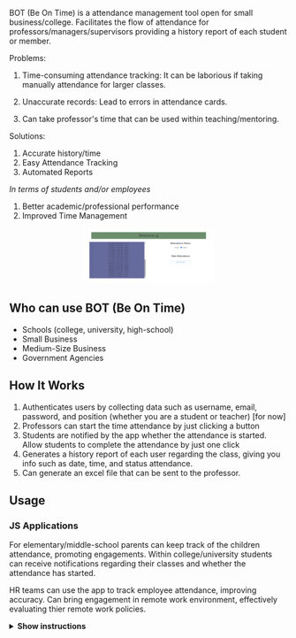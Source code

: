 BOT (Be On Time) is a attendance management tool open for small business/college. Facilitates the flow of attendance for professors/managers/supervisors providing a history report of each student or member.

Problems:

1. Time-consuming attendance tracking: It can be laborious if taking manually attendance for larger classes.

2. Unaccurate records: Lead to errors in attendance cards.

3. Can take professor's time that can be used within teaching/mentoring.


Solutions:

1. Accurate history/time
2. Easy Attendance Tracking
3. Automated Reports

*In terms of students and/or employees*
1. Better academic/professional performance
2. Improved Time Management



<p align="center">
  <a href="https://evilmartians.com/?utm_source=size-limit">
    <img src="./hackathon.png"
         alt="Sponsored by Evil Martians" width="236" height="100">
  </a>
</p>

## Who can use BOT (Be On Time)

* Schools (college, university, high-school)
* Small Business
* Medium-Size Business
* Government Agencies

## How It Works

1. Authenticates users by collecting data such as username, email, password, and position (whether you are a student or teacher) [for now]
2. Professors can start the time attendance by just clicking a button
3. Students are notified by the app whether the attendance is started. Allow students to complete the attendance by just one click
4. Generates a history report of each user regarding the class, giving you info such as date, time, and status attendance.
5. Can generate an excel file that can be sent to the professor.


## Usage

### JS Applications

For elementary/middle-school parents can keep track of the children attendance, promoting engagements. Within college/university students can receive notifications regarding their classes and whether the attendance has started.

HR teams can use the app to track employee attendance, improving accuracy. Can bring engagement in remote work environment, effectively evaluating thier remote work policies. 

<details><summary><b>Show instructions</b></summary>

1. Install the requirements.txt file:

    ```Git Bash
    .\venv\Scripts\activate
    pip install -r requirements.txt

    ```

2. Install frontend:

    ```
    cd frontend
    cd react-fronten
    npm install
    npm start
    ```

3. Install Backend:

    ```
    cd backend
    flask run
    ```

4. Run the application:

    ```frontend
      npm start
    ```
    ```backend
    flask run
    ```